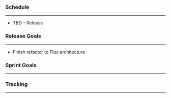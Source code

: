 ### Schedule

***

* TBD - Release 

### Release Goals

***

* Finish refactor to Flux architecture

### Sprint Goals

***

### Tracking

***